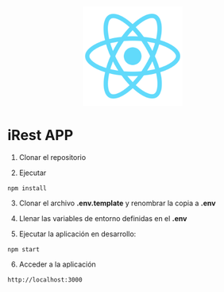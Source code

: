 <p align="center">
  <a href="https://irest.netlify.app" target="blank"><img src="./public/logo512.png" width="200" alt="iRest Logo" /></a>
</p>

# iRest APP

1. Clonar el repositorio

2. Ejecutar
```
npm install
```

3. Clonar el archivo __.env.template__ y renombrar la copia a __.env__

4. Llenar las variables de entorno definidas en el __.env__

5. Ejecutar la aplicación en desarrollo:
```
npm start
```

6. Acceder a la aplicación
```
http://localhost:3000
```